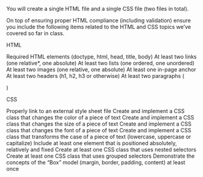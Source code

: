 You will create a single HTML file and a single CSS file (two files in total).


On top of ensuring proper HTML compliance (including validation) ensure you include the following items related to the HTML and CSS topics we’ve covered so far in class.


HTML

Required HTML elements (doctype, html, head, title, body)
At least two links (one relative*, one absolute)
At least two lists (one ordered, one unordered)
At least two images (one relative, one absolute)
At least one in-page anchor
At least two headers (h1, h2, h3 or otherwise)
At least two paragraphs (<p></p>)

CSS

Properly link to an external style sheet file
Create and implement a CSS class that changes the color of a piece of text
Create and implement a CSS class that changes the size of a piece of text
Create and implement a CSS class that changes the font of a piece of text
Create and implement a CSS class that transforms the case of a piece of text (lowercase, uppercase or capitalize)
Include at least one element that is positioned absolutely, relatively and fixed
Create at least one CSS class that uses nested selectors
Create at least one CSS class that uses grouped selectors
Demonstrate the concepts of the “Box” model (margin, border, padding, content) at least once
